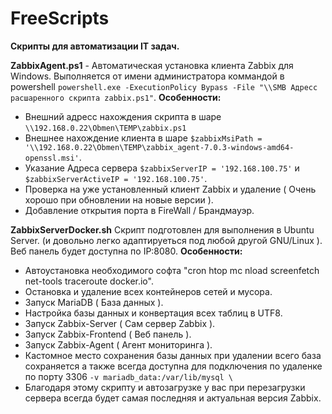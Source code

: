 # FreeScripts
**Скрипты для автоматизации IT задач.**

**ZabbixAgent.ps1** - Автоматическая установка клиента Zabbix для Windows.
Выполняется от имени администратора коммандой в powershell `powershell.exe -ExecutionPolicy Bypass -File "\\SMB Адресс расшаренного скрипта zabbix.ps1"`.
**Особенности:**
- Внешний адресс нахождения скрипта в шаре `\\192.168.0.22\Obmen\TEMP\zabbix.ps1`
- Внешнее нахождение клиента в шаре `$zabbixMsiPath = '\\192.168.0.22\Obmen\TEMP\zabbix_agent-7.0.3-windows-amd64-openssl.msi'`.
- Указание Адреса сервера `$zabbixServerIP = '192.168.100.75'` и `$zabbixServerActiveIP = '192.168.100.75'`.
- Проверка на уже установленный клиент Zabbix и удаление ( Очень хорошо при обновлении на новые версии ).
- Добавление открытия порта в  FireWall / Брандмауэр.

**ZabbixServerDocker.sh**
Скрипт подготовлен для выполнения в Ubuntu Server. (и довольно легко адаптируеться под любой другой GNU/Linux ).
Веб панель будет доступна по IP:8080.
**Особенности:**
- Автоустановка необходимого софта "cron htop mc nload screenfetch net-tools traceroute docker.io".
- Остановка и удаление всех контейнеров сетей и мусора.
- Запуск MariaDB ( База данных ).
- Настройка базы данных и конвертация всех таблиц в UTF8.
- Запуск Zabbix-Server ( Сам сервер Zabbix ).
- Запуск Zabbix-Frontend ( Веб панель ).
- Запуск Zabbix-Agent ( Агент мониторинга ).
- Кастомное место сохранения базы данных при удалении всего база сохраняется а также всегда доступна для подключения по удаленке по порту 3306 `-v mariadb_data:/var/lib/mysql \`
- Благодаря этому скрипту и автозагрузке у вас при перезагрузки сервера всегда будет самая последняя и актуальная версия Zabbix.
